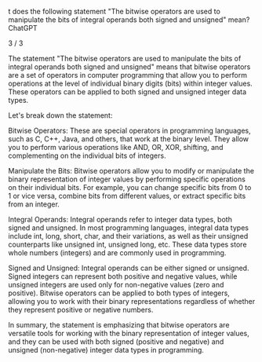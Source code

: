 t does the following statement "The bitwise operators are used to manipulate the bits of
integral operands both signed and unsigned" mean?
ChatGPT

3 / 3

The statement "The bitwise operators are used to manipulate the bits of integral operands both signed and unsigned" means that bitwise operators are a set of operators in computer programming that allow you to perform operations at the level of individual binary digits (bits) within integer values. These operators can be applied to both signed and unsigned integer data types.

Let's break down the statement:

Bitwise Operators: These are special operators in programming languages, such as C, C++, Java, and others, that work at the binary level. They allow you to perform various operations like AND, OR, XOR, shifting, and complementing on the individual bits of integers.

Manipulate the Bits: Bitwise operators allow you to modify or manipulate the binary representation of integer values by performing specific operations on their individual bits. For example, you can change specific bits from 0 to 1 or vice versa, combine bits from different values, or extract specific bits from an integer.

Integral Operands: Integral operands refer to integer data types, both signed and unsigned. In most programming languages, integral data types include int, long, short, char, and their variations, as well as their unsigned counterparts like unsigned int, unsigned long, etc. These data types store whole numbers (integers) and are commonly used in programming.

Signed and Unsigned: Integral operands can be either signed or unsigned. Signed integers can represent both positive and negative values, while unsigned integers are used only for non-negative values (zero and positive). Bitwise operators can be applied to both types of integers, allowing you to work with their binary representations regardless of whether they represent positive or negative numbers.

In summary, the statement is emphasizing that bitwise operators are versatile tools for working with the binary representation of integer values, and they can be used with both signed (positive and negative) and unsigned (non-negative) integer data types in programming.
